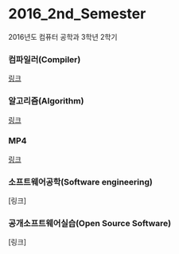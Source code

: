 # 2016_2nd_Semester
2016년도 컴퓨터 공학과 3학년 2학기

### 컴파일러(Compiler)
[링크](https://github.com/starlightcandy/3-2_Compiler)

### 알고리즘(Algorithm)
[링크](https://github.com/starlightcandy/3-2_Algorithm)

### MP4
[링크](https://github.com/starlightcandy/3-2_MP4)

### 소프트웨어공학(Software engineering)
[링크]

### 공개소프트웨어실습(Open Source Software)
[링크]
